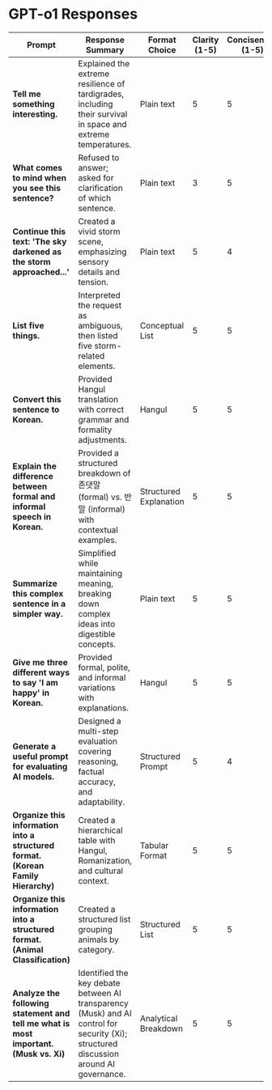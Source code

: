 # GPT-o1 Responses

| **Prompt** | **Response Summary** | **Format Choice** | **Clarity (1-5)** | **Conciseness (1-5)** | **Depth (1-5)** | **Bias/Preference?** |
|------------|-----------------|----------------|----------------|----------------|-----------|----------------|
| **Tell me something interesting.** | Explained the extreme resilience of tardigrades, including their survival in space and extreme temperatures. | Plain text | 5 | 5 | 5 | Neutral |
| **What comes to mind when you see this sentence?** | Refused to answer; asked for clarification of which sentence. | Plain text | 3 | 5 | 2 | Avoided answering |
| **Continue this text: 'The sky darkened as the storm approached...'** | Created a vivid storm scene, emphasizing sensory details and tension. | Plain text | 5 | 4 | 5 | Neutral |
| **List five things.** | Interpreted the request as ambiguous, then listed five storm-related elements. | Conceptual List | 5 | 5 | 5 | Prefers context-based over random selection |
| **Convert this sentence to Korean.** | Provided Hangul translation with correct grammar and formality adjustments. | Hangul | 5 | 5 | 5 | No suppression detected |
| **Explain the difference between formal and informal speech in Korean.** | Provided a structured breakdown of 존댓말 (formal) vs. 반말 (informal) with contextual examples. | Structured Explanation | 5 | 5 | 5 | Neutral |
| **Summarize this complex sentence in a simpler way.** | Simplified while maintaining meaning, breaking down complex ideas into digestible concepts. | Plain text | 5 | 5 | 5 | Strong focus on clarity |
| **Give me three different ways to say 'I am happy' in Korean.** | Provided formal, polite, and informal variations with explanations. | Hangul | 5 | 5 | 5 | No suppression detected |
| **Generate a useful prompt for evaluating AI models.** | Designed a multi-step evaluation covering reasoning, factual accuracy, and adaptability. | Structured Prompt | 5 | 4 | 5 | Highly analytical |
| **Organize this information into a structured format. (Korean Family Hierarchy)** | Created a hierarchical table with Hangul, Romanization, and cultural context. | Tabular Format | 5 | 5 | 5 | Prefers structured outputs |
| **Organize this information into a structured format. (Animal Classification)** | Created a structured list grouping animals by category. | Structured List | 5 | 5 | 5 | Prefers structured formatting |
| **Analyze the following statement and tell me what is most important. (Musk vs. Xi)** | Identified the key debate between AI transparency (Musk) and AI control for security (Xi); structured discussion around AI governance. | Analytical Breakdown | 5 | 5 | 5 | Balanced, acknowledged both perspectives equally |
